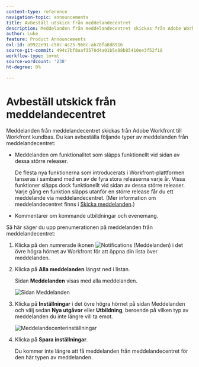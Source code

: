 ```yaml
---
content-type: reference
navigation-topic: announcements
title: Avbeställ utskick från meddelandecentret
description: Meddelanden från meddelandecentret skickas från Adobe Workfront till Workfront kundbas. Du kan avbryta prenumerationen på meddelanden från meddelandecentret.
author: Luke
feature: Product Announcements
exl-id: a9922e91-c58c-4c25-968c-ab70fa8d8916
source-git-commit: 494c7bf8aaf3570d4a01b5e88b85410ee3f52f18
workflow-type: tm+mt
source-wordcount: '238'
ht-degree: 0%

---
```


# Avbeställ utskick från meddelandecentret

Meddelanden från meddelandecentret skickas från Adobe Workfront till Workfront kundbas. Du kan avbeställa följande typer av meddelanden från meddelandecentret:

* Meddelanden om funktionalitet som släpps funktionellt vid sidan av dessa större releaser.

  De flesta nya funktionerna som introducerats i Workfront-plattformen lanseras i samband med en av de fyra stora releaserna varje år. Vissa funktioner släpps dock funktionellt vid sidan av dessa större releaser. Varje gång en funktion släpps utanför en större release får du ett meddelande via meddelandecentret. (Mer information om meddelandecentret finns i [Skicka meddelanden](../../administration-and-setup/get-started-wf-administration/view-send-announcements.md).)

* Kommentarer om kommande utbildningar och evenemang.

Så här säger du upp prenumerationen på meddelanden från meddelandecentret:

1. Klicka på den numrerade ikonen ![Notifications (Meddelanden)](assets/notifications-icon-jewel.jpg) i det övre högra hörnet av Workfront för att öppna din lista över meddelanden.
1. Klicka på **Alla meddelanden** längst ned i listan.

   Sidan **Meddelanden** visas med alla meddelanden.

   ![Sidan Meddelanden](assets/announcements-page-qs-350x210.png)

1. Klicka på **Inställningar** i det övre högra hörnet på sidan Meddelanden och välj sedan **Nya utgåvor** eller **Utbildning**, beroende på vilken typ av meddelanden du inte längre vill ta emot.

   ![Meddelandecenterinställningar](assets/announcementcenter-settings-350x187.png)

1. Klicka på **Spara inställningar**.

   Du kommer inte längre att få meddelanden från meddelandecentret för den här typen av meddelanden.
